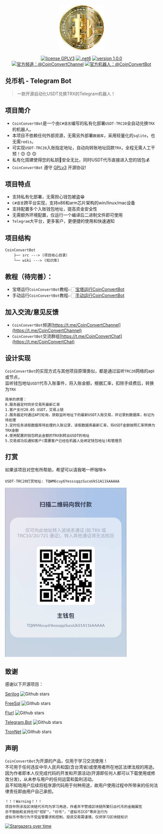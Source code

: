 <p align="center"><img src="wiki/imgs/logo.png" width="150"></p>

<p align="center">
<a href="https://www.gnu.org/licenses/gpl-3.0.html"><img src="https://img.shields.io/badge/license-GPLV3-blue" alt="license GPLV3"></a>
<a href="https://www.php.net/releases/7_4_0.php"><img src="https://img.shields.io/badge/.NET-6-orange" alt=".net6"></a>
<a href="https://github.com/assimon/dujiaoka/releases/tag/1.0.0"><img src="https://img.shields.io/badge/version-1.0.0-red" alt="version 1.0.0"></a>
<a href="https://t.me/CoinConvertChannel"><img src="https://img.shields.io/badge/官方频道-@CoinConvertChannel-blue" alt="官方频道：@CoinConvertChannel"></a>
<a href="https://t.me/CoinConvertBot"><img src="https://img.shields.io/badge/官方Bot-@CoinConvertBot-blue" alt="官方机器人：@CoinConvertBot"></a>
</p>

## 兑币机 - Telegram Bot

>一款开源自动化USDT兑换TRX的Telegram机器人！

## 项目简介
- `CoinConvertBot`是一个由`C#语言`编写的私有化部署`USDT-TRC20`全自动兑换`TRX`的机器人。     
- 本项目不依赖任何外部资源，无需另外部署`数据库`，采用轻量化的`sqlite`，也无需`redis`。
- 可实现`USDT-TRC20`入账指定地址，自动向转账地址回款`TRX`，全程无需人工干预！😊 😊 😊
- 私有化搭建使得您的私钥🔑安全无比，同时USDT代币直接进入您的钱包💰
- `CoinConvertBot` 遵守 [GPLv3](https://www.gnu.org/licenses/gpl-3.0.html) 开源协议!

## 项目特点
- 支持私有化部署，无需担心钱包被盗😁
- `C#语言`跨平台实现，支持x86和arm芯片架构的win/linux/mac设备
- 支持配置多个入账钱包地址，提高资金安全性
- 无需额外环境配置，仅运行一个编译后二进制文件即可使用
- `Telegram`大平台，更多客户，更便捷的使用和快速通知

## 项目结构
```
CoinConvertBot
    ├── src ---> (项目核心目录）
    └── wiki ---> (知识库)
```

## 教程（待完善）：
- 宝塔运行`CoinConvertBot`教程👉🏻[宝塔运行CoinConvertBot](wiki/BT_RUN.md)
- 手动运行`CoinConvertBot`教程👉🏻[手动运行CoinConvertBot](wiki/manual_RUN.md)


## 加入交流/意见反馈
- `CoinConvertBot`频道[https://t.me/CoinConvertChannel](https://t.me/CoinConvertChannel)
- `CoinConvertBot`交流群组[https://t.me/CoinConvertChat](https://t.me/CoinConvertChat)

## 设计实现
`CoinConvertBot`的实现方式与其他项目原理类似，都是通过监听`TRC20`网络的api或节点，      
监听钱包地址`USDT`代币入账事件，将入账金额，根据汇率，扣除手续费后，转换为`TRX`
```
简单的原理：
0.服务器定时同步交易所最新汇率
1.客户支付20.05 USDT，交易上链
2.服务器定时通过API轮询，获取监听地址下的最新USDT入账交易，并记录到数据库，标记为待处理
3.定时任务读取数据库待处理的入账记录，读取数据库最新汇率，将USDT金额按照汇率转换为TRX金额
4.使用配置的钱包转此金额的TRX到转出USDT的地址
5.交易成功后通知客户(需要客户已经在机器人处绑定钱包地址)和管理员
```

## 打赏
如果该项目对您有所帮助，希望可以请我喝一杯咖啡☕️
```
USDT-TRC20打赏地址: TQWM6cuy6YesssqqzSucoUkS1A11kAAAAA
```
<img src="wiki/imgs/usdt_thanks.jpg" width = "400" alt="usdt扫码打赏"/>

## 致谢
感谢以下开源项目：

[Serilog](https://github.com/serilog/serilog) ![Github stars](https://img.shields.io/github/stars/serilog/serilog?style=social)

[FreeSql](https://github.com/dotnetcore/FreeSql) ![Github stars](https://img.shields.io/github/stars/dotnetcore/FreeSql?style=social)

[Flurl](https://github.com/tmenier/Flurl) ![Github stars](https://img.shields.io/github/stars/tmenier/Flurl?style=social)

[Telegram.Bot](https://github.com/TelegramBots/Telegram.Bot) ![Github stars](https://img.shields.io/github/stars/TelegramBots/Telegram.Bot?style=social)

[TronNet](https://github.com/stoway/TronNet) ![Github stars](https://img.shields.io/github/stars/stoway/TronNet?style=social)

## 声明
`CoinConvertBot`为开源的产品，仅用于学习交流使用！       
不可用于任何违反中华人民共和国(含台湾省)或使用者所在地区法律法规的用途。           
因为作者即本人仅完成代码的开发和开源活动(开源即任何人都可以下载使用或修改分发)，从未参与用户的任何运营和盈利活动。       
且不知晓用户后续将程序源代码用于何种用途，故用户使用过程中所带来的任何法律责任即由用户自己承担。            
```
！！！Warning！！！
项目中所涉及区块链代币均为学习用途，作者并不赞成区块链所繁衍出代币的金融属性
亦不鼓励和支持任何"挖矿"，"炒币"，"虚拟币ICO"等非法行为
虚拟币市场行为不受监管要求和控制，投资交易需谨慎，仅供学习区块链知识
```
[![Stargazers over time](https://starchart.cc/LightCountry/CoinConvertBot.svg)](https://starchart.cc/LightCountry/CoinConvertBot)